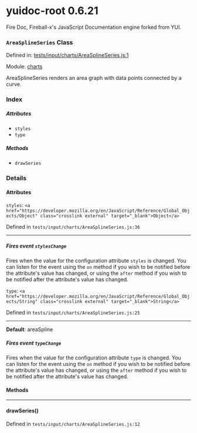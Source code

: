 
# yuidoc-root 0.6.21

Fire Doc, Fireball-x&#x27;s JavaScript Documentation engine forked from YUI.

### `AreaSplineSeries` Class


Defined in: [tests/input/charts/AreaSplineSeries.js:1](../files/tests/input/charts/AreaSplineSeries.js.js)

Module: [charts](../modules/charts.md)




AreaSplineSeries renders an area graph with data points connected by a curve.

### Index


##### Attributes

  - `styles`
  - `type`


##### Methods


  - `drawSeries`





### Details



#### Attributes


`styles`: `<a href="https://developer.mozilla.org/en/JavaScript/Reference/Global_Objects/Object" class="crosslink external" target="_blank">Object</a>`

Defined in `tests/input/charts/AreaSplineSeries.js:36`



---------------------




##### Fires event `stylesChange`

Fires when the value for the configuration attribute `styles` is
changed. You can listen for the event using the `on` method if you
wish to be notified before the attribute's value has changed, or
using the `after` method if you wish to be notified after the
attribute's value has changed.



`type`: `<a href="https://developer.mozilla.org/en/JavaScript/Reference/Global_Objects/String" class="crosslink external" target="_blank">String</a>`

Defined in `tests/input/charts/AreaSplineSeries.js:25`



---------------------



**Default**: areaSpline

##### Fires event `typeChange`

Fires when the value for the configuration attribute `type` is
changed. You can listen for the event using the `on` method if you
wish to be notified before the attribute's value has changed, or
using the `after` method if you wish to be notified after the
attribute's value has changed.





<!-- Method Block -->
#### Methods



--------------------------
#### drawSeries() 

Defined in `tests/input/charts/AreaSplineSeries.js:12`



> 





